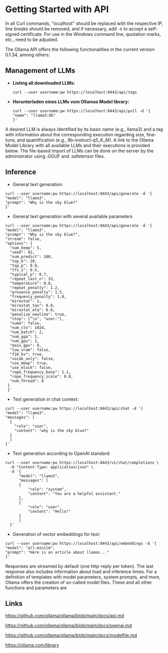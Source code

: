 
# Getting Started with API

In all Curl commands, "localhost" should be replaced with the respective IP, line breaks should be removed, and if necessary, add `-k` to accept a self-signed certificate. For use in the Windows command line, quotation marks, etc., need to be adjusted.

The Ollama API offers the following functionalities in the current version 0.1.34, among others:

## Management of LLMs

- **Listing all downloaded LLMs:**
  ```
  curl --user username:pw https://localhost:8443/api/tags
  ```

- **Herunterladen eines LLMs vom Ollamas Model library:**
  ```
  curl --user username:pw https://localhost:8443/api/pull -d '{
  "name": "llama3:8b"
  }'
  ```

A desired LLM is always identified by its basic name (e.g., llama3) and a tag with information about the corresponding execution regarding size, fine-tune, and quantification (e.g., 8b-instruct-q5_K_M). A link to the Ollama Model Library with all available LLMs and their executions is provided below. The file-based import of LLMs can be done on the server by the administrator using .GGUF and .safetensor files.

## Inference

 - General text generation:
  ```
  curl --user username:pw https://localhost:8443/api/generate -d '{
  "model": "llama3",
  "prompt": "Why is the sky blue?"
  }'
  ```

 - General text generation with several available parameters
  ```
  curl --user username:pw https://localhost:8443/api/generate -d '{
  "model": "llama3",
  "prompt": "Why is the sky blue?",
  "stream": false,
  "options": {
    "num_keep": 5,
    "seed": 42,
    "num_predict": 100,
    "top_k": 20,
    "top_p": 0.9,
    "tfs_z": 0.5,
    "typical_p": 0.7,
    "repeat_last_n": 33,
    "temperature": 0.8,
    "repeat_penalty": 1.2,
    "presence_penalty": 1.5,
    "frequency_penalty": 1.0,
    "mirostat": 1,
    "mirostat_tau": 0.8,
    "mirostat_eta": 0.6,
    "penalize_newline": true,
    "stop": ["\n", "user:"],
    "numa": false,
    "num_ctx": 1024,
    "num_batch": 2,
    "num_gqa": 1,
    "num_gpu": 1,
    "main_gpu": 0,
    "low_vram": false,
    "f16_kv": true,
    "vocab_only": false,
    "use_mmap": true,
    "use_mlock": false,
    "rope_frequency_base": 1.1,
    "rope_frequency_scale": 0.8,
    "num_thread": 8
   }
   }'
  ```
 
 - Text generation in chat context:
  ```
  curl --user username:pw https://localhost:8443/api/chat -d '{
  "model": "llama3",
  "messages": [
    {
      "role": "user",
      "content": "why is the sky blue?"
    }
    ]
  }'
  ```
 
 - Text generation according to OpenAI standard:
  ```
  curl --user username:pw https://localhost:8443/v1/chat/completions \
   	-H "Content-Type: application/json" \
  	-d '{
		"model": "llama3",
		"messages": [
		{
			"role": "system",
            "content": "You are a helpful assistant."
        },
        {
			"role": "user",
            "content": "Hello!"
        }
		]
	}'
  ```
 
 - Generation of vector embeddings for text:
  ```
  curl --user username:pw https://localhost:8443/api/embeddings -d '{
  "model": "all-minilm",
  "prompt": "Here is an article about llamas..."
  }'
  ```
 
 Responses are streamed by default (one http-reply per token). The last response also includes information about load and inference times. For a definition of templates with model parameters, system prompts, and more, Ollama offers the creation of so-called model files. These and all other functions and parameters are
 
 
## Links

https://github.com/ollama/ollama/blob/main/docs/api.md

https://github.com/ollama/ollama/blob/main/docs/openai.md

https://github.com/ollama/ollama/blob/main/docs/modelfile.md

https://ollama.com/library

 